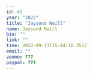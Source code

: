 ```yaml
---
id: 43
year: "2022"
title: "Jaysond Neill"
name: Jaysond Neill
bio: ""
link: ""
time: 2022-09-13T15:44:18.351Z
email: ""
venmo: ???
paypal: ???
---
```

